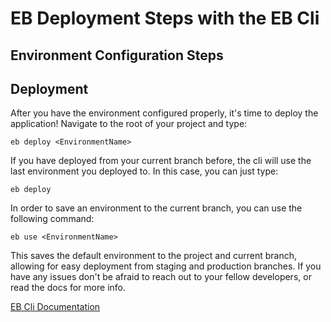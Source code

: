 # EB Deployment Steps with the EB Cli

## Environment Configuration Steps



## Deployment

After you have the environment configured properly, it's time to deploy the application! Navigate to the root of your project and type:

`eb deploy <EnvironmentName>`

If you have deployed from your current branch before, the cli will use the last environment you deployed to. In this case, you can just type:

`eb deploy`

In order to save an environment to the current branch, you can use the following command:

`eb use <EnvironmentName>`

This saves the default environment to the project and current branch, allowing for easy deployment from staging and production branches. If you have any issues don't be afraid to reach out to your fellow developers, or read the docs for more info.

[EB Cli Documentation](https://docs.aws.amazon.com/elasticbeanstalk/latest/dg/eb-cli3-getting-started.html#ebcli3-basics-deploy)